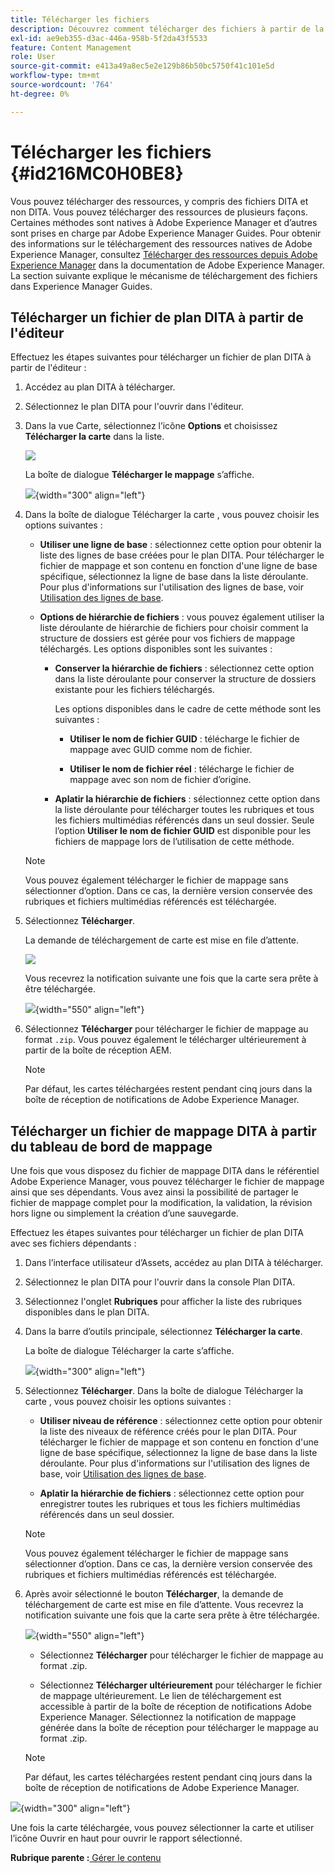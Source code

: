 ```yaml
---
title: Télécharger les fichiers
description: Découvrez comment télécharger des fichiers à partir de la console de mappage DITA dans AEM Guides et exporter un fichier de mappage DITA dans le référentiel AEM.
exl-id: ae9eb355-d3ac-446a-958b-5f2da43f5533
feature: Content Management
role: User
source-git-commit: e413a49a8ec5e2e129b86b50bc5750f41c101e5d
workflow-type: tm+mt
source-wordcount: '764'
ht-degree: 0%

---
```


# Télécharger les fichiers {#id216MC0H0BE8}

Vous pouvez télécharger des ressources, y compris des fichiers DITA et non DITA. Vous pouvez télécharger des ressources de plusieurs façons. Certaines méthodes sont natives à Adobe Experience Manager et d’autres sont prises en charge par Adobe Experience Manager Guides. Pour obtenir des informations sur le téléchargement des ressources natives de Adobe Experience Manager, consultez [Télécharger des ressources depuis Adobe Experience Manager](https://experienceleague.adobe.com/docs/experience-manager-cloud-service/assets/manage/download-assets-from-aem.html) dans la documentation de Adobe Experience Manager. La section suivante explique le mécanisme de téléchargement des fichiers dans Experience Manager Guides.

## Télécharger un fichier de plan DITA à partir de l&#39;éditeur

Effectuez les étapes suivantes pour télécharger un fichier de plan DITA à partir de l&#39;éditeur :

1. Accédez au plan DITA à télécharger.
1. Sélectionnez le plan DITA pour l&#39;ouvrir dans l&#39;éditeur.

1. Dans la vue Carte, sélectionnez l’icône **Options** et choisissez **Télécharger la carte** dans la liste.

   ![](images/download-map-option-editor.png)

   La boîte de dialogue **Télécharger le mappage** s’affiche.

   ![](images/download-map-dialog-new.png){width="300" align="left"}

1. Dans la boîte de dialogue Télécharger la carte , vous pouvez choisir les options suivantes :

   - **Utiliser une ligne de base** : sélectionnez cette option pour obtenir la liste des lignes de base créées pour le plan DITA. Pour télécharger le fichier de mappage et son contenu en fonction d&#39;une ligne de base spécifique, sélectionnez la ligne de base dans la liste déroulante. Pour plus d&#39;informations sur l&#39;utilisation des lignes de base, voir [Utilisation des lignes de base](generate-output-use-baseline-for-publishing.md#).

   - **Options de hiérarchie de fichiers** : vous pouvez également utiliser la liste déroulante de hiérarchie de fichiers pour choisir comment la structure de dossiers est gérée pour vos fichiers de mappage téléchargés. Les options disponibles sont les suivantes :

      - **Conserver la hiérarchie de fichiers** : sélectionnez cette option dans la liste déroulante pour conserver la structure de dossiers existante pour les fichiers téléchargés.

        Les options disponibles dans le cadre de cette méthode sont les suivantes :

         - **Utiliser le nom de fichier GUID** : télécharge le fichier de mappage avec GUID comme nom de fichier.

         - **Utiliser le nom de fichier réel** : télécharge le fichier de mappage avec son nom de fichier d’origine.

      - **Aplatir la hiérarchie de fichiers** : sélectionnez cette option dans la liste déroulante pour télécharger toutes les rubriques et tous les fichiers multimédias référencés dans un seul dossier. Seule l’option **Utiliser le nom de fichier GUID** est disponible pour les fichiers de mappage lors de l’utilisation de cette méthode.

   >[!NOTE]
   >
   > Vous pouvez également télécharger le fichier de mappage sans sélectionner d’option. Dans ce cas, la dernière version conservée des rubriques et fichiers multimédias référencés est téléchargée.

1. Sélectionnez **Télécharger**.

   La demande de téléchargement de carte est mise en file d’attente.

   ![](images/download-map-notification.png)

   Vous recevrez la notification suivante une fois que la carte sera prête à être téléchargée.

   ![](images/download-map-success-message.png){width="550" align="left"}

1. Sélectionnez **Télécharger** pour télécharger le fichier de mappage au format `.zip`. Vous pouvez également le télécharger ultérieurement à partir de la boîte de réception AEM.

   >[!NOTE]
   >
   > Par défaut, les cartes téléchargées restent pendant cinq jours dans la boîte de réception de notifications de Adobe Experience Manager.

## Télécharger un fichier de mappage DITA à partir du tableau de bord de mappage

Une fois que vous disposez du fichier de mappage DITA dans le référentiel Adobe Experience Manager, vous pouvez télécharger le fichier de mappage ainsi que ses dépendants. Vous avez ainsi la possibilité de partager le fichier de mappage complet pour la modification, la validation, la révision hors ligne ou simplement la création d’une sauvegarde.

Effectuez les étapes suivantes pour télécharger un fichier de plan DITA avec ses fichiers dépendants :

1. Dans l’interface utilisateur d’Assets, accédez au plan DITA à télécharger.

1. Sélectionnez le plan DITA pour l&#39;ouvrir dans la console Plan DITA.

1. Sélectionnez l&#39;onglet **Rubriques** pour afficher la liste des rubriques disponibles dans le plan DITA.

1. Dans la barre d’outils principale, sélectionnez **Télécharger la carte**.

   La boîte de dialogue Télécharger la carte s’affiche.

   ![](images/download-map.png){width="300" align="left"}

1. Sélectionnez **Télécharger**. Dans la boîte de dialogue Télécharger la carte , vous pouvez choisir les options suivantes :

   - **Utiliser niveau de référence** : sélectionnez cette option pour obtenir la liste des niveaux de référence créés pour le plan DITA. Pour télécharger le fichier de mappage et son contenu en fonction d&#39;une ligne de base spécifique, sélectionnez la ligne de base dans la liste déroulante. Pour plus d&#39;informations sur l&#39;utilisation des lignes de base, voir [Utilisation des lignes de base](generate-output-use-baseline-for-publishing.md#).

   - **Aplatir la hiérarchie de fichiers** : sélectionnez cette option pour enregistrer toutes les rubriques et tous les fichiers multimédias référencés dans un seul dossier.


   >[!NOTE]
   >
   > Vous pouvez également télécharger le fichier de mappage sans sélectionner d’option. Dans ce cas, la dernière version conservée des rubriques et fichiers multimédias référencés est téléchargée.

1. Après avoir sélectionné le bouton **Télécharger**, la demande de téléchargement de carte est mise en file d’attente. Vous recevrez la notification suivante une fois que la carte sera prête à être téléchargée.

   ![](images/download-map-prompt.png){width="550" align="left"}

   - Sélectionnez **Télécharger** pour télécharger le fichier de mappage au format .zip.

   - Sélectionnez **Télécharger ultérieurement** pour télécharger le fichier de mappage ultérieurement. Le lien de téléchargement est accessible à partir de la boîte de réception de notifications Adobe Experience Manager. Sélectionnez la notification de mappage générée dans la boîte de réception pour télécharger le mappage au format .zip.

   >[!NOTE]
   >
   > Par défaut, les cartes téléchargées restent pendant cinq jours dans la boîte de réception de notifications de Adobe Experience Manager.

![](images/download-map-inbox.png){width="300" align="left"}

Une fois la carte téléchargée, vous pouvez sélectionner la carte et utiliser l’icône Ouvrir en haut pour ouvrir le rapport sélectionné.

**Rubrique parente :**&#x200B;[ Gérer le contenu](authoring.md)
